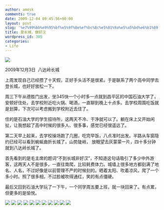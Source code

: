```yaml
---
author: amosk
comments: true
date: 2009-12-04 09:45:56+00:00
layout: post
slug: '%e7%99%bb%e9%95%bf%e5%9f%8e%ef%bc%8c%e5%81%9a%e5%a5%bd%e6%b1%89'
title: 登长城，做好汉
wordpress_id: 385
categories:
- Life
---
```


![](http://kongove.whostas.com/pub/images/2009-12-3-great-wall.jpg)




2009年12月3日  八达岭长城




上周发现自己已经攒了十天假，正好手头活不是很紧。于是联系了两个高中同学去登长城，也好好放松一下。




周三下午从德胜门出发，坐345快一个小时多一点就到昌平区的中国石油大学了，安顿好住处，去学校附近吃火锅、喝酒，一直聊到晚上十点多。去学校周围吃饭就是划算，下次可以考虑搬到学校附近去住了。




住的是石油大学的学生招待所，这两天不冷、干净就可以了。躺在床上又开始闲扯，让我想起了高中时候的很多人、很多事，感觉已经很遥远了。




第二天早上起来，去学校操场跑了几圈，吃完早饭，八点准时出发。半路从车窗隐约已经可以看到蜿蜒曲折长城了，山势陡峭， 放眼望去灰蒙蒙一片，四十多分钟就到八达岭长城了。




首先看到的是毛主席的题词“不到长城非好汉”，不知道这句话吸引了多少中外游客，这两天人不是很多，一直往南爬，比较耗费体力。城墙上很多地方都刻满了地名、人名，不过好像是以前管理不严的时候刻的。晒着太阳、吹着凉风，爬了一个多小时。照了很多相，不过脸被吹得通红，笑的有点僵硬。




最后又回到石油大学玩了一下午，一个同学周五要上班，就一块回来了。有点累，但更多的是愉悦。




<!-- more -->




![](http://kongove.whostas.com/pub/images/2009-12-3-great-wall-10.jpg) ![](http://kongove.whostas.com/pub/images/2009-12-3-great-wall-11.jpg) ![](http://kongove.whostas.com/pub/images/2009-12-3-great-wall-1.jpg) ![](http://kongove.whostas.com/pub/images/2009-12-3-great-wall-2.jpg) ![](http://kongove.whostas.com/pub/images/2009-12-3-great-wall-3.jpg) ![](http://kongove.whostas.com/pub/images/2009-12-3-great-wall-4.jpg) ![](http://kongove.whostas.com/pub/images/2009-12-3-great-wall-5.jpg) ![](http://kongove.whostas.com/pub/images/2009-12-3-great-wall-6.jpg) ![](http://kongove.whostas.com/pub/images/2009-12-3-great-wall-7.jpg) ![](http://kongove.whostas.com/pub/images/2009-12-3-great-wall-8.jpg) ![](http://kongove.whostas.com/pub/images/2009-12-3-great-wall-9.jpg)
